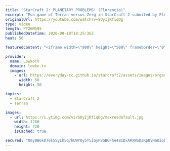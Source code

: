 ```yaml
---
title: "StarCraft 2: PLANETARY PROBLEMS! (Florencio)"
excerpt: "Fun game of Terran versus Zerg in StarCraft 2 submited by Florencio. Florencio decides to go for an aggressive Planetary Fortress rush.  Florencio on Twitch: http://twitch.tv/florenciosc  Get more videos & support my work: http://www.patreon.com/lowkotv  My second channel: http://lowko.tv/morelowko Lowko"
originalUrl: https://youtube.com/watch?v=SOyIjRfiqDg
type: video
length: PT26M59S
publishedDateTime: 2020-08-18T18:25:36Z
heat: 56

featuredContent: "<iframe width=\"800\" height=\"500\" frameborder=\"0\" src=\"https://www.youtube.com/embed/SOyIjRfiqDg\" allow=\"accelerometer; autoplay; encrypted-media; gyroscope; picture-in-picture\" allowfullscreen></iframe>"

provider:
  name: LowkoTV
  domain: lowko.tv
  images:
    - url: https://everyday-cc.github.io/starcraft2/assets/images/organizations/lowko.tv-50x50.jpg
      width: 50
      height: 50

topics:
  - StarCraft 2
  - Terran

images:
  - url: https://i.ytimg.com/vi/SOyIjRfiqDg/maxresdefault.jpg
    width: 1280
    height: 720
    isCached: true

secured: "OmyBB6kD70s5SyIk5q7kUWYOy5Y5iGyP8GBGFhe48IDxARXWSDZRpOvHaOiGb+Jef1Zbkh90u1G9q+ojNm/6Si8gEaLFYAmrAlHNngmFHiS6rgpyTDSbHPC2XMUXclzuAHTdIIUNE0AWFLTSbeREwuEO2j3tb2MR1eE9yQ840IUVAiTeLS4nucuEYL2WQ1vPdChV9CI+QqpZ9+VTyBKhgq1j2XJHqaF6FrWeiVmJFllrFPhIGIGTrxtnTb5Tb8gMj3WjsI21r5Vwc0UQaY2CtJZGhWK4vWbvRkEGXgebUg/yCsz7lEGQhXrnraWJ99Ha80EL5bdvo5wCNCDSkjodHlB5stQV4a+ZEwEsEgxQHmpWiVJKlMR4MWSNOEgR3o6aBbDxmHiY4eyUPGR9qwFCEGJKGSsuOmICXyqr3Oqj7nyKsJMestziI5aICBM9dNn+;gHcN8Te0x8DrjluRWOR/2g=="
---
```


